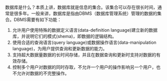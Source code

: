 数据库是什么？本质上讲，数据库就是信息的集合。该集合可以存在很长时间，通常是很多年。一般来讲，数据库是指由DBMS（数据库管理系统）管理的数据的集合。DBMS需要有如下功能：

1. 允许用户使用特殊的数据定义语言(data-definition language)建立新的数据库，并说明它们的模式(shema)，即数据的逻辑结构。
2. 使用合适的查询语言(query language)或数据操作语言(data-manipulation language)，为用户提供查询和更新数据的能力。
3. 支持超大数据量数据的长时间存储，并且在数据查询和更新时支持对数据的有效存储。
4. 控制多个用户对数据的同时存取，不允许一个用户的操作影响另一个用户，也不允许对数据的不完整操作。

